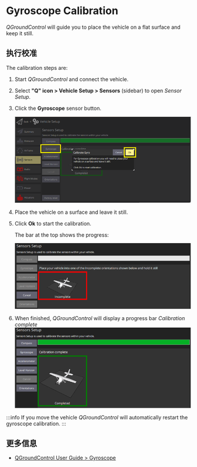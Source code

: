 # Gyroscope Calibration

_QGroundControl_ will guide you to place the vehicle on a flat surface and keep it still.

## 执行校准

The calibration steps are:

1. Start _QGroundControl_ and connect the vehicle.

2. Select **"Q" icon > Vehicle Setup > Sensors** (sidebar) to open _Sensor Setup_.

3. Click the **Gyroscope** sensor button.

   ![Select Gyroscope calibration PX4](../../assets/qgc/setup/sensor/gyroscope_calibrate_px4.png)

4. Place the vehicle on a surface and leave it still.

5. Click **Ok** to start the calibration.

   The bar at the top shows the progress:

   ![Gyro calibration in progress on PX4](../../assets/qgc/setup/sensor/gyroscope_calibrate_progress_px4.png)

6. When finished, _QGroundControl_ will display a progress bar _Calibration complete_
   ![Gyro calibration complete on PX4](../../assets/qgc/setup/sensor/gyroscope_calibrate_complete_px4.png)

:::info
If you move the vehicle _QGroundControl_ will automatically restart the gyroscope calibration.
:::

## 更多信息

- [QGroundControl User Guide > Gyroscope](https://docs.qgroundcontrol.com/master/en/qgc-user-guide/setup_view/sensors_px4.html#gyroscope)
